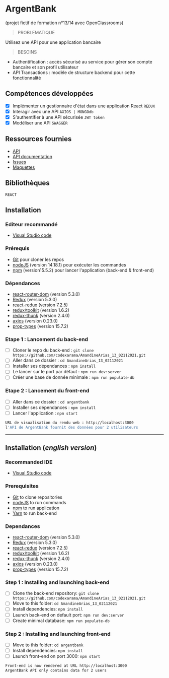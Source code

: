 # ArgentBank

(projet fictif de formation n°13/14 avec OpenClassrooms)

> PROBLEMATIQUE

Utilisez une API pour une application bancaire

> BESOINS

- Authentification : accès sécurisé au service pour gérer son compte bancaire et son profil utilisateur
- API Transactions : modèle de structure backend pour cette fonctionnalité

## Compétences développées

- [x] Implémenter un gestionnaire d'état dans une application React `REDUX`
- [x] Interagir avec une API `AXIOS | MONGOdb`
- [x] S'authentifier à une API sécurisée `JWT token`
- [x] Modéliser une API `SWAGGER`

## Ressources fournies

* [API](https://github.com/OpenClassrooms-Student-Center/Project-10-Bank-API)
* [API documentation](http://localhost:3001/api-docs/)
* [Issues](https://github.com/OpenClassrooms-Student-Center/Project-10-Bank-API/tree/master/.github/ISSUE_TEMPLATE)
* [Maquettes](https://github.com/codexarama/AmandineArias_13_02112021/tree/main/designs/wireframes)

## Bibliothèques

    REACT

## Installation

### Editeur recommandé

* [Visual Studio code](https://code.visualstudio.com/)

### Prérequis

* [Git](https://git-scm.com/) pour cloner les repos
* [nodeJS](https://nodejs.org/fr/) (version 14.18.1) pour exécuter les commandes
* [npm](https://www.npmjs.com/) (version15.5.2) pour lancer l'application (back-end & front-end)

### Dépendances

*  [react-router-dom](https://reactrouter.com/web/guides/quick-start) (version 5.3.0)
*  [Redux](https://redux.js.org/introduction/getting-started) (version 5.3.0)
*  [react-redux](https://react-redux.js.org/introduction/getting-started) (version 7.2.5)
*  [redux/toolkit](https://redux-toolkit.js.org/introduction/getting-started) (version 1.6.2)
*  [redux-thunk](https://redux.js.org/usage/writing-logic-thunks) (version 2.4.0)
*  [axios](https://www.npmjs.com/package/axios) (version 0.23.0)
*  [prop-types](https://www.npmjs.com/package/prop-types) (version 15.7.2)

### Etape 1 : Lancement du back-end

- [ ] Cloner le repo du back-end : `git clone https://github.com/codexarama/AmandineArias_13_02112021.git`
- [ ] Aller dans ce dossier : `cd AmandineArias_13_02112021`
- [ ] Installer ses dépendances : `npm install`
- [ ] Le lancer sur le port par défaut : `npm run dev:server`
- [ ] Créer une base de donnée minimale : `npm run populate-db`

### Etape 2 : Lancement du front-end
- [ ] Aller dans ce dossier : `cd argentbank`
- [ ] Installer ses dépendances : `npm install`
- [ ] Lancer l'application : `npm start`

```bash
URL de visualisation du rendu web : http://localhost:3000
l'API de ArgentBank fournit des données pour 2 utilisateurs
```

---------------------------

## Installation (_english version_)

### Recommanded IDE

* [Visual Studio code](https://code.visualstudio.com/)

### Prerequisites

* [Git](https://git-scm.com/) to clone repositories
* [nodeJS](https://nodejs.org/fr/) to run commands
* [npm](https://www.npmjs.com/) to run application
* [Yarn](https://yarnpkg.com/) to run back-end

### Dependances

*  [react-router-dom](https://reactrouter.com/web/guides/quick-start) (version 5.3.0)
*  [Redux](https://redux.js.org/introduction/getting-started) (version 5.3.0)
*  [react-redux](https://react-redux.js.org/introduction/getting-started) (version 7.2.5)
*  [redux/toolkit](https://redux-toolkit.js.org/introduction/getting-started) (version 1.6.2)
*  [redux-thunk](https://redux.js.org/usage/writing-logic-thunks) (version 2.4.0)
*  [axios](https://www.npmjs.com/package/axios) (version 0.23.0)
*  [prop-types](https://www.npmjs.com/package/prop-types) (version 15.7.2)

### Step 1 : Installing and launching back-end

- [ ] Clone the back-end repository: `git clone https://github.com/codexarama/AmandineArias_13_02112021.git`
- [ ] Move to this folder: `cd AmandineArias_13_02112021`
- [ ] Install dependencies: `npm install`
- [ ] Launch back-end on default port: `npm run dev:server`
- [ ] Create minimal database: `npm run populate-db`

### Step 2 : Installing and launching front-end

- [ ] Move to this folder: `cd argentbank`
- [ ] Install dependencies: `npm install`
- [ ] Launch front-end on port 3000: `npm start`

```bash
Front-end is now rendered at URL http://localhost:3000
ArgentBank API only contains data for 2 users
```
